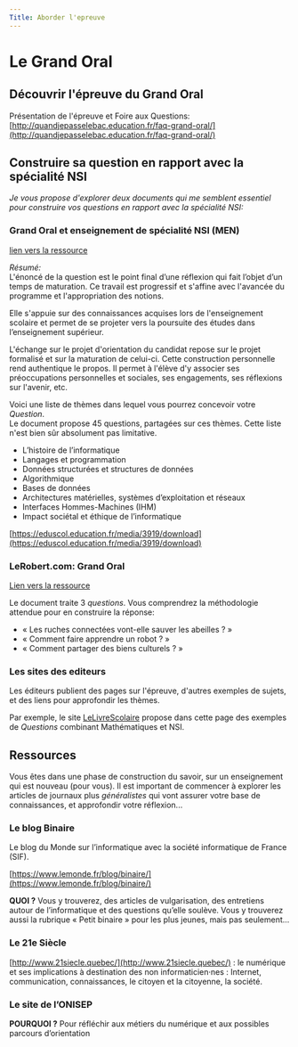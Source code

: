 ```yaml
---
Title: Aborder l'epreuve
---
```


# Le Grand Oral
## Découvrir l'épreuve du Grand Oral
Présentation de l'épreuve et Foire aux Questions: [http://quandjepasselebac.education.fr/faq-grand-oral/](http://quandjepasselebac.education.fr/faq-grand-oral/)

## Construire sa question en rapport avec la spécialité NSI
*Je vous propose d'explorer deux documents qui me semblent essentiel pour construire vos questions en rapport avec la spécialité NSI:*

### Grand Oral et enseignement de spécialité NSI (MEN)
[lien vers la ressource](https://eduscol.education.fr/media/3919/download)

*Résumé:*<br>
L'énoncé de la question est le point final d’une réflexion qui fait l’objet d’un temps de maturation. Ce travail est progressif et s'affine avec l'avancée du programme et l'appropriation des notions.

Elle s'appuie sur des connaissances acquises lors de l'enseignement scolaire et permet de se projeter vers la poursuite des études dans l’enseignement supérieur.

L'échange sur le projet d'orientation du candidat repose sur le projet formalisé et sur la maturation de celui-ci. Cette construction personnelle rend authentique le propos. Il permet à l'élève d'y associer ses préoccupations personnelles et sociales, ses engagements, ses réflexions sur l'avenir, etc.

Voici une liste de thèmes dans lequel vous pourrez concevoir votre *Question*.<br>
Le document propose 45 questions, partagées sur ces thèmes. Cette liste n'est bien sûr absolument pas limitative.

* L’histoire de l’informatique
* Langages et programmation
* Données structurées et structures de données
* Algorithmique
* Bases de données
* Architectures matérielles, systèmes d’exploitation et réseaux
* Interfaces Hommes-Machines (IHM)
* Impact sociétal et éthique de l’informatique

[https://eduscol.education.fr/media/3919/download](https://eduscol.education.fr/media/3919/download)

### LeRobert.com: Grand Oral
[Lien vers la ressource](https://grand-oral.lerobert.com/9782321015383/assets/les-ressources-numeriques-pour-la-nsi/preview)

Le document traite 3 *questions*. Vous comprendrez la méthodologie attendue pour en construire la réponse:

* « Les ruches connectées vont-elle sauver les abeilles ? »
* « Comment faire apprendre un robot ? » 
* « Comment partager des biens culturels ? »

### Les sites des editeurs
Les éditeurs publient des pages sur l'épreuve, d'autres exemples de sujets, et des liens pour approfondir les thèmes.

Par exemple, le site [LeLivreScolaire](https://www.lelivrescolaire.fr/page/22790816) propose dans cette page  des exemples de *Questions* combinant Mathématiques et NSI.

## Ressources
Vous êtes dans une phase de construction du savoir, sur un enseignement qui est nouveau (pour vous). Il est important de commencer à explorer les articles de journaux plus *généralistes* qui vont assurer votre base de connaissances, et approfondir votre réflexion...
### Le blog Binaire
Le blog du Monde sur l’informatique avec la société informatique de France (SIF).

[https://www.lemonde.fr/blog/binaire/](https://www.lemonde.fr/blog/binaire/)

**QUOI ?** Vous y trouverez, des articles de vulgarisation, des entretiens autour de l’informatique et des questions qu’elle soulève. Vous y trouverez aussi la rubrique « Petit binaire » pour les plus jeunes, mais pas seulement…

### Le 21e Siècle
[http://www.21siecle.quebec/](http://www.21siecle.quebec/) : le numérique et ses implications à destination des non informaticien·nes : Internet, communication, connaissances, le citoyen et la citoyenne, la société.

### Le site de l’ONISEP
**POURQUOI ?** Pour réfléchir aux métiers du numérique et aux possibles parcours d’orientation